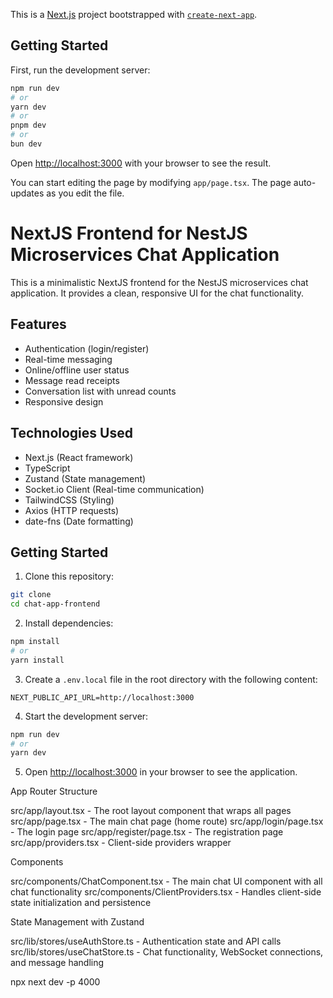 This is a [Next.js](https://nextjs.org) project bootstrapped with [`create-next-app`](https://nextjs.org/docs/app/api-reference/cli/create-next-app).

## Getting Started

First, run the development server:

```bash
npm run dev
# or
yarn dev
# or
pnpm dev
# or
bun dev
```

Open [http://localhost:3000](http://localhost:3000) with your browser to see the result.

You can start editing the page by modifying `app/page.tsx`. The page auto-updates as you edit the file.

# NextJS Frontend for NestJS Microservices Chat Application

This is a minimalistic NextJS frontend for the NestJS microservices chat application. It provides a clean, responsive UI for the chat functionality.

## Features

- Authentication (login/register)
- Real-time messaging
- Online/offline user status
- Message read receipts
- Conversation list with unread counts
- Responsive design

## Technologies Used

- Next.js (React framework)
- TypeScript
- Zustand (State management)
- Socket.io Client (Real-time communication)
- TailwindCSS (Styling)
- Axios (HTTP requests)
- date-fns (Date formatting)

## Getting Started

1. Clone this repository:

```bash
git clone
cd chat-app-frontend
```

2. Install dependencies:

```bash
npm install
# or
yarn install
```

3. Create a `.env.local` file in the root directory with the following content:

```
NEXT_PUBLIC_API_URL=http://localhost:3000
```

4. Start the development server:

```bash
npm run dev
# or
yarn dev
```

5. Open [http://localhost:3000](http://localhost:3000) in your browser to see the application.

App Router Structure

src/app/layout.tsx - The root layout component that wraps all pages
src/app/page.tsx - The main chat page (home route)
src/app/login/page.tsx - The login page
src/app/register/page.tsx - The registration page
src/app/providers.tsx - Client-side providers wrapper

Components

src/components/ChatComponent.tsx - The main chat UI component with all chat functionality
src/components/ClientProviders.tsx - Handles client-side state initialization and persistence

State Management with Zustand

src/lib/stores/useAuthStore.ts - Authentication state and API calls
src/lib/stores/useChatStore.ts - Chat functionality, WebSocket connections, and message handling

npx next dev -p 4000

